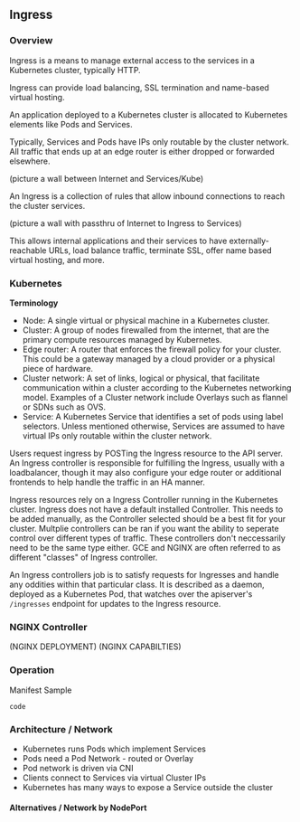 ## Ingress

### Overview
Ingress is a means to manage external access to the services in a Kubernetes cluster, 
typically HTTP.

Ingress can provide load balancing, SSL termination and name-based virtual hosting.

An application deployed to a Kubernetes cluster is allocated to Kubernetes elements like Pods and
Services. 

Typically, Services and Pods have IPs only routable by the cluster network. 
All traffic that ends up at an edge router is either dropped or forwarded elsewhere.

(picture a wall between Internet and Services/Kube)

An Ingress is a collection of rules that allow inbound connections to reach the cluster services.

(picture a wall with passthru of Internet to Ingress to Services)

This allows internal applications and their services to have externally-reachable URLs, 
load balance traffic, terminate SSL, offer name based virtual hosting, and more. 


### Kubernetes

**Terminology**

* Node: A single virtual or physical machine in a Kubernetes cluster.
* Cluster: A group of nodes firewalled from the internet, that are the primary compute 
resources managed by Kubernetes.
* Edge router: A router that enforces the firewall policy for your cluster. 
This could be a gateway managed by a cloud provider or a physical piece of hardware.
* Cluster network: A set of links, logical or physical, that facilitate communication within 
a cluster according to the Kubernetes networking model. Examples of a Cluster network 
include Overlays such as flannel or SDNs such as OVS.
* Service: A Kubernetes Service that identifies a set of pods using label selectors. 
Unless mentioned otherwise, Services are assumed to have virtual IPs only routable 
within the cluster network.

Users request ingress by POSTing the Ingress resource to the API server. 
An Ingress controller is responsible for fulfilling the Ingress, usually with a loadbalancer, 
though it may also configure your edge router or additional frontends to help handle the traffic 
in an HA manner.

Ingress resources rely on a Ingress Controller running in the Kubernetes cluster. Ingress does not have
a default installed Controller. This needs to be added manually, as the Controller selected 
should be a best fit for your cluster. Multplie controllers can be ran if you want the ability
to seperate control over different types of traffic. These controllers don't neccessarily need to
be the same type either. GCE and NGINX are often referred to as different "classes" of Ingress controller.

An Ingress controllers job is to satisfy requests for Ingresses and handle any oddities within 
that particular class. It is described as a daemon, deployed as a Kubernetes Pod, that watches over the 
apiserver's `/ingresses` endpoint for updates to the Ingress resource.

### NGINX Controller
(NGINX DEPLOYMENT)
(NGINX CAPABILTIES)



### Operation

Manifest Sample
    
    code

### Architecture / Network

* Kubernetes runs Pods which implement Services 
* Pods need a Pod Network - routed or Overlay 
* Pod network is driven via CNI 
* Clients connect to Services via virtual Cluster IPs 
* Kubernetes has many ways to expose a Service outside the cluster 

#### Alternatives / Network by NodePort